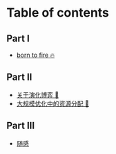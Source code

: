 # Table of contents

## Part I

* [born to fire 🔥](README.md)

## Part II 

* [关于演化博弈 💨](PartII/关于演化博弈.md)
* [大规模优化中的资源分配 💨](PartII/大规模优化中的资源分配.md)

## Part III 

* [随感](PartIII/杂感.md)

